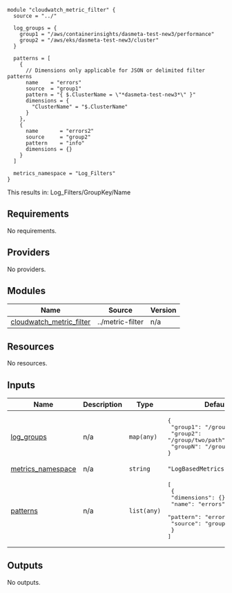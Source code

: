 ```
module "cloudwatch_metric_filter" {
  source = "../"

  log_groups = {
    group1 = "/aws/containerinsights/dasmeta-test-new3/performance"
    group2 = "/aws/eks/dasmeta-test-new3/cluster"
  }

  patterns = [
    {
      // Dimensions only applicable for JSON or delimited filter patterns
      name    = "errors"
      source  = "group1"
      pattern = "{ $.ClusterName = \"*dasmeta-test-new3*\" }"
      dimensions = {
        "ClusterName" = "$.ClusterName"
      }
    },
    {
      name       = "errors2"
      source     = "group2"
      pattern    = "info"
      dimensions = {}
    }
  ]

  metrics_namespace = "Log_Filters"
}
```
This results in:
Log_Filters/GroupKey/Name


<!-- BEGIN_TF_DOCS -->
## Requirements

No requirements.

## Providers

No providers.

## Modules

| Name | Source | Version |
|------|--------|---------|
| <a name="module_cloudwatch_metric_filter"></a> [cloudwatch\_metric\_filter](#module\_cloudwatch\_metric\_filter) | ../metric-filter | n/a |

## Resources

No resources.

## Inputs

| Name | Description | Type | Default | Required |
|------|-------------|------|---------|:--------:|
| <a name="input_log_groups"></a> [log\_groups](#input\_log\_groups) | n/a | `map(any)` | <pre>{<br>  "group1": "/group/one/path",<br>  "group2": "/group/two/path",<br>  "groupN": "/group/nnn/path"<br>}</pre> | no |
| <a name="input_metrics_namespace"></a> [metrics\_namespace](#input\_metrics\_namespace) | n/a | `string` | `"LogBasedMetrics"` | no |
| <a name="input_patterns"></a> [patterns](#input\_patterns) | n/a | `list(any)` | <pre>[<br>  {<br>    "dimensions": {},<br>    "name": "errors",<br>    "pattern": "error",<br>    "source": "group1"<br>  }<br>]</pre> | no |

## Outputs

No outputs.
<!-- END_TF_DOCS -->